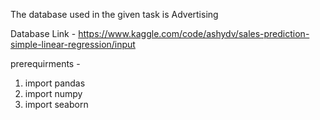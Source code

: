 The database used in the given task is Advertising 

Database Link - https://www.kaggle.com/code/ashydv/sales-prediction-simple-linear-regression/input

prerequirments -
1) import pandas
2) import numpy
3) import seaborn
